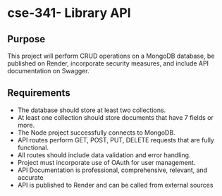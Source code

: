 # cse-341- Library API

## Purpose

This project will perform CRUD operations on a MongoDB database, be published on Render, incorporate security measures, and include API documentation on Swagger.


## Requirements

- The database should store at least two collections.
- At least one collection should store documents that have 7 fields or more.
- The Node project successfully connects to MongoDB.
- API routes perform GET, POST, PUT, DELETE requests that are fully functional.
- All routes should include data validation and error handling.
- Project must incorporate use of OAuth for user management.
- API Documentation is professional, comprehensive, relevant, and accurate
- API is published to Render and can be called from external sources


